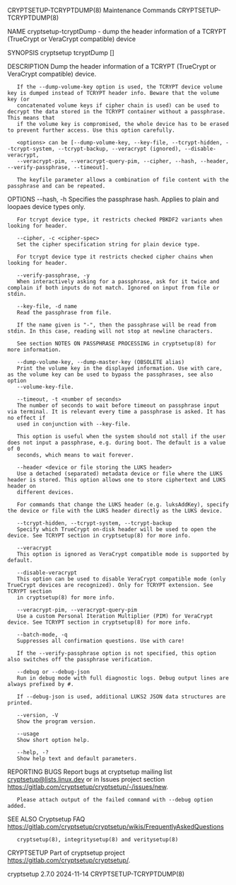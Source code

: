 CRYPTSETUP-TCRYPTDUMP(8)					     Maintenance Commands					      CRYPTSETUP-TCRYPTDUMP(8)

NAME
       cryptsetup-tcryptDump - dump the header information of a TCRYPT (TrueCrypt or VeraCrypt compatible) device

SYNOPSIS
       cryptsetup tcryptDump [<options>] <device>

DESCRIPTION
       Dump the header information of a TCRYPT (TrueCrypt or VeraCrypt compatible) device.

       If the --dump-volume-key option is used, the TCRYPT device volume key is dumped instead of TCRYPT header info. Beware that the volume key (or
       concatenated volume keys if cipher chain is used) can be used to decrypt the data stored in the TCRYPT container without a passphrase. This means that
       if the volume key is compromised, the whole device has to be erased to prevent further access. Use this option carefully.

       <options> can be [--dump-volume-key, --key-file, --tcrypt-hidden, --tcrypt-system, --tcrypt-backup, --veracrypt (ignored), --disable-veracrypt,
       --veracrypt-pim, --veracrypt-query-pim, --cipher, --hash, --header, --verify-passphrase, --timeout].

       The keyfile parameter allows a combination of file content with the passphrase and can be repeated.

OPTIONS
       --hash, -h <hash-spec>
	   Specifies the passphrase hash. Applies to plain and loopaes device types only.

	   For tcrypt device type, it restricts checked PBKDF2 variants when looking for header.

       --cipher, -c <cipher-spec>
	   Set the cipher specification string for plain device type.

	   For tcrypt device type it restricts checked cipher chains when looking for header.

       --verify-passphrase, -y
	   When interactively asking for a passphrase, ask for it twice and complain if both inputs do not match. Ignored on input from file or stdin.

       --key-file, -d name
	   Read the passphrase from file.

	   If the name given is "-", then the passphrase will be read from stdin. In this case, reading will not stop at newline characters.

	   See section NOTES ON PASSPHRASE PROCESSING in cryptsetup(8) for more information.

       --dump-volume-key, --dump-master-key (OBSOLETE alias)
	   Print the volume key in the displayed information. Use with care, as the volume key can be used to bypass the passphrases, see also option
	   --volume-key-file.

       --timeout, -t <number of seconds>
	   The number of seconds to wait before timeout on passphrase input via terminal. It is relevant every time a passphrase is asked. It has no effect if
	   used in conjunction with --key-file.

	   This option is useful when the system should not stall if the user does not input a passphrase, e.g. during boot. The default is a value of 0
	   seconds, which means to wait forever.

       --header <device or file storing the LUKS header>
	   Use a detached (separated) metadata device or file where the LUKS header is stored. This option allows one to store ciphertext and LUKS header on
	   different devices.

	   For commands that change the LUKS header (e.g. luksAddKey), specify the device or file with the LUKS header directly as the LUKS device.

       --tcrypt-hidden, --tcrypt-system, --tcrypt-backup
	   Specify which TrueCrypt on-disk header will be used to open the device. See TCRYPT section in cryptsetup(8) for more info.

       --veracrypt
	   This option is ignored as VeraCrypt compatible mode is supported by default.

       --disable-veracrypt
	   This option can be used to disable VeraCrypt compatible mode (only TrueCrypt devices are recognized). Only for TCRYPT extension. See TCRYPT section
	   in cryptsetup(8) for more info.

       --veracrypt-pim, --veracrypt-query-pim
	   Use a custom Personal Iteration Multiplier (PIM) for VeraCrypt device. See TCRYPT section in cryptsetup(8) for more info.

       --batch-mode, -q
	   Suppresses all confirmation questions. Use with care!

	   If the --verify-passphrase option is not specified, this option also switches off the passphrase verification.

       --debug or --debug-json
	   Run in debug mode with full diagnostic logs. Debug output lines are always prefixed by #.

	   If --debug-json is used, additional LUKS2 JSON data structures are printed.

       --version, -V
	   Show the program version.

       --usage
	   Show short option help.

       --help, -?
	   Show help text and default parameters.

REPORTING BUGS
       Report bugs at cryptsetup mailing list <cryptsetup@lists.linux.dev> or in Issues project section
       <https://gitlab.com/cryptsetup/cryptsetup/-/issues/new>.

       Please attach output of the failed command with --debug option added.

SEE ALSO
       Cryptsetup FAQ <https://gitlab.com/cryptsetup/cryptsetup/wikis/FrequentlyAskedQuestions>

       cryptsetup(8), integritysetup(8) and veritysetup(8)

CRYPTSETUP
       Part of cryptsetup project <https://gitlab.com/cryptsetup/cryptsetup/>.

cryptsetup 2.7.0							  2024-11-14						      CRYPTSETUP-TCRYPTDUMP(8)
